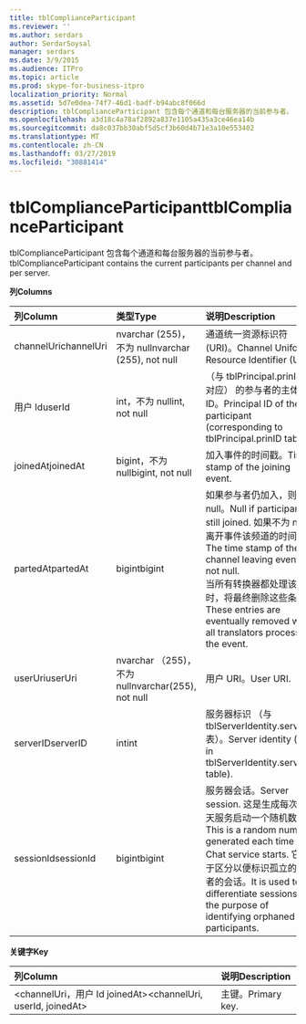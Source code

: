 ```yaml
---
title: tblComplianceParticipant
ms.reviewer: ''
ms.author: serdars
author: SerdarSoysal
manager: serdars
ms.date: 3/9/2015
ms.audience: ITPro
ms.topic: article
ms.prod: skype-for-business-itpro
localization_priority: Normal
ms.assetid: 5d7e0dea-74f7-46d1-badf-b94abc8f066d
description: tblComplianceParticipant 包含每个通道和每台服务器的当前参与者。
ms.openlocfilehash: a3d18c4a78af2892a837e1105a435a3ce46ea14b
ms.sourcegitcommit: da8c037bb30abf5d5cf3b60d4b71e3a10e553402
ms.translationtype: MT
ms.contentlocale: zh-CN
ms.lasthandoff: 03/27/2019
ms.locfileid: "30881414"
---
```

# <a name="tblcomplianceparticipant"></a><span data-ttu-id="87346-103">tblComplianceParticipant</span><span class="sxs-lookup"><span data-stu-id="87346-103">tblComplianceParticipant</span></span>
 
<span data-ttu-id="87346-104">tblComplianceParticipant 包含每个通道和每台服务器的当前参与者。</span><span class="sxs-lookup"><span data-stu-id="87346-104">tblComplianceParticipant contains the current participants per channel and per server.</span></span>
  
<span data-ttu-id="87346-105">**列**</span><span class="sxs-lookup"><span data-stu-id="87346-105">**Columns**</span></span>

|<span data-ttu-id="87346-106">**列**</span><span class="sxs-lookup"><span data-stu-id="87346-106">**Column**</span></span>|<span data-ttu-id="87346-107">**类型**</span><span class="sxs-lookup"><span data-stu-id="87346-107">**Type**</span></span>|<span data-ttu-id="87346-108">**说明**</span><span class="sxs-lookup"><span data-stu-id="87346-108">**Description**</span></span>|
|:-----|:-----|:-----|
|<span data-ttu-id="87346-109">channelUri</span><span class="sxs-lookup"><span data-stu-id="87346-109">channelUri</span></span>  <br/> |<span data-ttu-id="87346-110">nvarchar (255)，不为 null</span><span class="sxs-lookup"><span data-stu-id="87346-110">nvarchar (255), not null</span></span>  <br/> |<span data-ttu-id="87346-111">通道统一资源标识符 (URI)。</span><span class="sxs-lookup"><span data-stu-id="87346-111">Channel Uniform Resource Identifier (URI).</span></span>  <br/> |
|<span data-ttu-id="87346-112">用户 Id</span><span class="sxs-lookup"><span data-stu-id="87346-112">userId</span></span>  <br/> |<span data-ttu-id="87346-113">int，不为 null</span><span class="sxs-lookup"><span data-stu-id="87346-113">int, not null</span></span>  <br/> |<span data-ttu-id="87346-114">（与 tblPrincipal.prinID 表对应） 的参与者的主体 ID。</span><span class="sxs-lookup"><span data-stu-id="87346-114">Principal ID of the participant (corresponding to tblPrincipal.prinID table).</span></span>  <br/> |
|<span data-ttu-id="87346-115">joinedAt</span><span class="sxs-lookup"><span data-stu-id="87346-115">joinedAt</span></span>  <br/> |<span data-ttu-id="87346-116">bigint，不为 null</span><span class="sxs-lookup"><span data-stu-id="87346-116">bigint, not null</span></span>  <br/> |<span data-ttu-id="87346-117">加入事件的时间戳。</span><span class="sxs-lookup"><span data-stu-id="87346-117">Time stamp of the joining event.</span></span>  <br/> |
|<span data-ttu-id="87346-118">partedAt</span><span class="sxs-lookup"><span data-stu-id="87346-118">partedAt</span></span>  <br/> |<span data-ttu-id="87346-119">bigint</span><span class="sxs-lookup"><span data-stu-id="87346-119">bigint</span></span>  <br/> |<span data-ttu-id="87346-120">如果参与者仍加入，则为 null。</span><span class="sxs-lookup"><span data-stu-id="87346-120">Null if participant is still joined.</span></span> <span data-ttu-id="87346-121">如果不为 null 离开事件该频道的时间戳。</span><span class="sxs-lookup"><span data-stu-id="87346-121">The time stamp of the channel leaving event if not null.</span></span>  <br/> <span data-ttu-id="87346-122">当所有转换器都处理该事件时，将最终删除这些条目。</span><span class="sxs-lookup"><span data-stu-id="87346-122">These entries are eventually removed when all translators process the event.</span></span>  <br/> |
|<span data-ttu-id="87346-123">userUri</span><span class="sxs-lookup"><span data-stu-id="87346-123">userUri</span></span>  <br/> |<span data-ttu-id="87346-124">nvarchar （255)，不为 null</span><span class="sxs-lookup"><span data-stu-id="87346-124">nvarchar(255), not null</span></span>  <br/> |<span data-ttu-id="87346-125">用户 URI。</span><span class="sxs-lookup"><span data-stu-id="87346-125">User URI.</span></span>  <br/> |
|<span data-ttu-id="87346-126">serverID</span><span class="sxs-lookup"><span data-stu-id="87346-126">serverID</span></span>  <br/> |<span data-ttu-id="87346-127">int</span><span class="sxs-lookup"><span data-stu-id="87346-127">int</span></span>  <br/> |<span data-ttu-id="87346-128">服务器标识 （与 tblServerIdentity.serverID 表）。</span><span class="sxs-lookup"><span data-stu-id="87346-128">Server identity (as in tblServerIdentity.serverID table).</span></span>  <br/> |
|<span data-ttu-id="87346-129">sessionId</span><span class="sxs-lookup"><span data-stu-id="87346-129">sessionId</span></span>  <br/> |<span data-ttu-id="87346-130">bigint</span><span class="sxs-lookup"><span data-stu-id="87346-130">bigint</span></span>  <br/> |<span data-ttu-id="87346-131">服务器会话。</span><span class="sxs-lookup"><span data-stu-id="87346-131">Server session.</span></span> <span data-ttu-id="87346-132">这是生成每次聊天服务启动一个随机数字。</span><span class="sxs-lookup"><span data-stu-id="87346-132">This is a random number generated each time a Chat service starts.</span></span> <span data-ttu-id="87346-133">它用于区分以便标识孤立的参与者的会话。</span><span class="sxs-lookup"><span data-stu-id="87346-133">It is used to differentiate sessions for the purpose of identifying orphaned participants.</span></span>  <br/> |
   
<span data-ttu-id="87346-134">**关键字**</span><span class="sxs-lookup"><span data-stu-id="87346-134">**Key**</span></span>

|<span data-ttu-id="87346-135">**列**</span><span class="sxs-lookup"><span data-stu-id="87346-135">**Column**</span></span>|<span data-ttu-id="87346-136">**说明**</span><span class="sxs-lookup"><span data-stu-id="87346-136">**Description**</span></span>|
|:-----|:-----|
|<span data-ttu-id="87346-137">\<channelUri，用户 Id joinedAt\></span><span class="sxs-lookup"><span data-stu-id="87346-137">\<channelUri, userId, joinedAt\></span></span>  <br/> |<span data-ttu-id="87346-138">主键。</span><span class="sxs-lookup"><span data-stu-id="87346-138">Primary key.</span></span>  <br/> |
   


